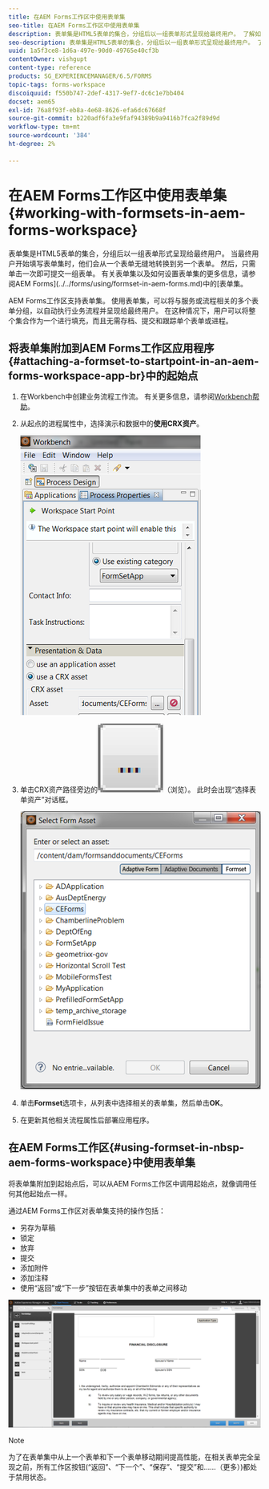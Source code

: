 ```yaml
---
title: 在AEM Forms工作区中使用表单集
seo-title: 在AEM Forms工作区中使用表单集
description: 表单集是HTML5表单的集合，分组后以一组表单形式呈现给最终用户。 了解如何在AEM Forms工作区中使用表单集。
seo-description: 表单集是HTML5表单的集合，分组后以一组表单形式呈现给最终用户。 了解如何在AEM Forms工作区中使用表单集。
uuid: 1a5f3ce8-1d6a-497e-90d0-49765e40cf3b
contentOwner: vishgupt
content-type: reference
products: SG_EXPERIENCEMANAGER/6.5/FORMS
topic-tags: forms-workspace
discoiquuid: f550b747-2def-4317-9ef7-dc6c1e7bb404
docset: aem65
exl-id: 76a8f93f-eb8a-4e68-8626-efa6dc67668f
source-git-commit: b220adf6fa3e9faf94389b9a9416b7fca2f89d9d
workflow-type: tm+mt
source-wordcount: '384'
ht-degree: 2%

---
```


# 在AEM Forms工作区中使用表单集{#working-with-formsets-in-aem-forms-workspace}

表单集是HTML5表单的集合，分组后以一组表单形式呈现给最终用户。 当最终用户开始填写表单集时，他们会从一个表单无缝地转换到另一个表单。 然后，只需单击一次即可提交一组表单。 有关表单集以及如何设置表单集的更多信息，请参阅AEM Forms](../../forms/using/formset-in-aem-forms.md)中的[表单集。

AEM Forms工作区支持表单集。 使用表单集，可以将与服务或流程相关的多个表单分组，以自动执行业务流程并呈现给最终用户。 在这种情况下，用户可以将整个集合作为一个进行填充，而且无需存档、提交和跟踪单个表单或进程。

## 将表单集附加到AEM Forms工作区应用程序{#attaching-a-formset-to-startpoint-in-an-aem-forms-workspace-app-br}中的起始点

1. 在Workbench中创建业务流程工作流。 有关更多信息，请参阅[Workbench帮助](https://www.adobe.com/go/learn_aemforms_workbench_63)。
1. 从起点的进程属性中，选择演示和数据中的&#x200B;**使用CRX资产**。

   ![1-3](assets/1-3.png)

1. 单击CRX资产路径旁边的![browse](assets/browse.png)（浏览）。 此时会出现“选择表单资产”对话框。

   ![2-1](assets/2-1.png)

1. 单击&#x200B;**Formset**&#x200B;选项卡，从列表中选择相关的表单集，然后单击&#x200B;**OK**。

1. 在更新其他相关流程属性后部署应用程序。

## 在AEM Forms工作区{#using-formset-in-nbsp-aem-forms-workspace}中使用表单集

将表单集附加到起始点后，可以从AEM Forms工作区中调用起始点，就像调用任何其他起始点一样。

通过AEM Forms工作区对表单集支持的操作包括：

* 另存为草稿
* 锁定
* 放弃
* 提交
* 添加附件
* 添加注释
* 使用“返回”或“下一步”按钮在表单集中的表单之间移动

![3-1](assets/3-1.png)

>[!NOTE]
>
>为了在表单集中从上一个表单和下一个表单移动期间提高性能，在相关表单完全呈现之前，所有工作区按钮(“返回”、“下一个”、“保存”、“提交”和……（更多）)都处于禁用状态。
